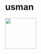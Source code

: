 # usman
<a href="[URL_REDIRECT](https://www.bing.com/images/search?view=detailV2&ccid=J8usgUjU&id=407F713EEA01AF6B36B79D9BD677CC40FE938D50&thid=OIP.J8usgUjUNY5bBMZ689xysAHaEK&mediaurl=https%3A%2F%2Fwallpapers.com%2Fimages%2Ffeatured%2F64k-ultra-hd-hacker-tfskpz6via0u0jp9.jpg&cdnurl=https%3A%2F%2Fth.bing.com%2Fth%2Fid%2FR.27cbac8148d4358e5b04c67af3dc72b0%3Frik%3DUI2T%252fkDMd9abnQ%26pid%3DImgRaw%26r%3D0&exph=1080&expw=1920&q=hacker+pic+4k&simid=608005917873164685&form=IRPRST&ck=9F22C5C470935D098B5160F8D01F6104&selectedindex=20&itb=0&vt=0&sim=11)" target="blank"><img align="center" src="URL_TO_YOUR_IMAGE" height="100" /></a>
